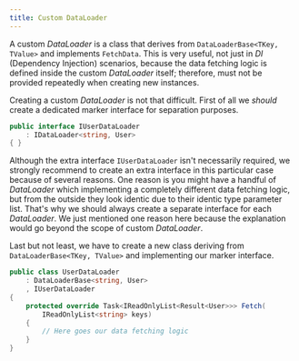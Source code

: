 ```yaml
---
title: Custom DataLoader
---
```


A custom _DataLoader_ is a class that derives from
`DataLoaderBase<TKey, TValue>` and implements `FetchData`. This is very useful,
not just in _DI_ (Dependency Injection) scenarios, because the data fetching
logic is defined inside the custom _DataLoader_ itself; therefore, must not be
provided repeatedly when creating new instances.

Creating a custom _DataLoader_ is not that difficult. First of all we _should_
create a dedicated marker interface for separation purposes.

```csharp
public interface IUserDataLoader
    : IDataLoader<string, User>
{ }
```

Although the extra interface `IUserDataLoader` isn't necessarily required, we
strongly recommend to create an extra interface in this particular case because
of several reasons. One reason is you might have a handful of _DataLoader_ which
implementing a completely different data fetching logic, but from the outside
they look identic due to their identic type parameter list. That's why we should
always create a separate interface for each _DataLoader_. We just mentioned one
reason here because the explanation would go beyond the scope of custom
_DataLoader_.

Last but not least, we have to create a new class deriving from
`DataLoaderBase<TKey, TValue>` and implementing our marker interface.

```csharp
public class UserDataLoader
    : DataLoaderBase<string, User>
    , IUserDataLoader
{
    protected override Task<IReadOnlyList<Result<User>>> Fetch(
        IReadOnlyList<string> keys)
    {
        // Here goes our data fetching logic
    }
}
```
